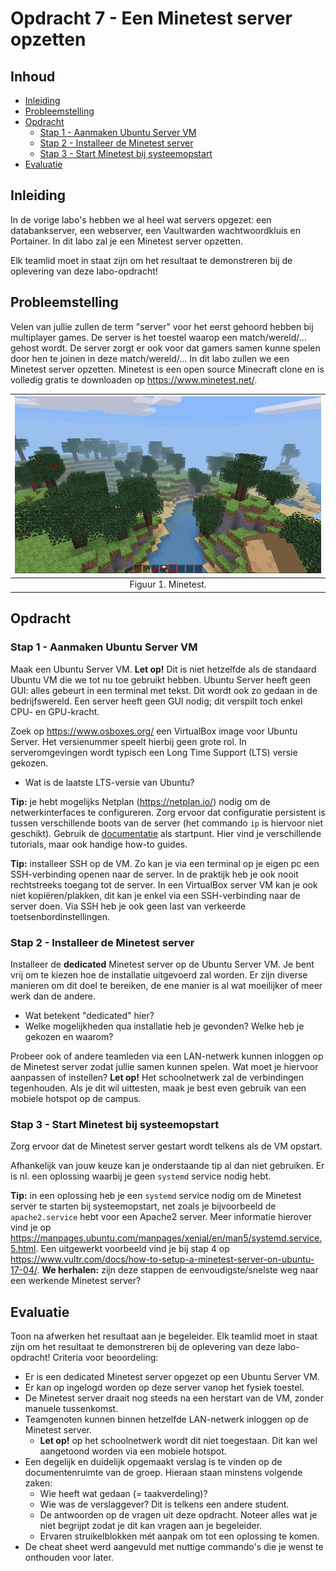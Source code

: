 # Opdracht 7 - Een Minetest server opzetten <!-- omit in toc -->

## Inhoud <!-- omit in toc -->
- [Inleiding](#inleiding)
- [Probleemstelling](#probleemstelling)
- [Opdracht](#opdracht)
  - [Stap 1 - Aanmaken Ubuntu Server VM](#stap-1---aanmaken-ubuntu-server-vm)
  - [Stap 2 - Installeer de Minetest server](#stap-2---installeer-de-minetest-server)
  - [Stap 3 - Start Minetest bij systeemopstart](#stap-3---start-minetest-bij-systeemopstart)
- [Evaluatie](#evaluatie)


## Inleiding

In de vorige labo's hebben we al heel wat servers opgezet: een databankserver, een webserver, een Vaultwarden wachtwoordkluis en Portainer. In dit labo zal je een Minetest server opzetten.

Elk teamlid moet in staat zijn om het resultaat te demonstreren bij de oplevering van deze labo-opdracht!

## Probleemstelling

Velen van jullie zullen de term "server" voor het eerst gehoord hebben bij multiplayer games. De server is het toestel waarop een match/wereld/... gehost wordt. De server zorgt er ook voor dat gamers samen kunne spelen door hen te joinen in deze match/wereld/... In dit labo zullen we een Minetest server opzetten. Minetest is een open source Minecraft clone en is volledig gratis te downloaden op <https://www.minetest.net/>.

| ![Minetest](./img/minetest/minetest.png) |
| :--------------------------------------: |
|           Figuur 1. Minetest.            |

## Opdracht

### Stap 1 - Aanmaken Ubuntu Server VM

Maak een Ubuntu Server VM. **Let op!** Dit is niet hetzelfde als de standaard Ubuntu VM die we tot nu toe gebruikt hebben. Ubuntu Server heeft geen GUI: alles gebeurt in een terminal met tekst. Dit wordt ook zo gedaan in de bedrijfswereld. Een server heeft geen GUI nodig; dit verspilt toch enkel CPU- en GPU-kracht.

Zoek op <https://www.osboxes.org/> een VirtualBox image voor Ubuntu Server. Het versienummer speelt hierbij geen grote rol. In serveromgevingen wordt typisch een Long Time Support (LTS) versie gekozen.

- Wat is de laatste LTS-versie van Ubuntu?

**Tip:** je hebt mogelijks Netplan (<https://netplan.io/>) nodig om de netwerkinterfaces te configureren. Zorg ervoor dat configuratie persistent is tussen verschillende boots van de server (het commando `ip` is hiervoor niet geschikt). Gebruik de [documentatie](https://netplan.readthedocs.io/en/latest/) als startpunt. Hier vind je verschillende tutorials, maar ook handige how-to guides.

**Tip:** installeer SSH op de VM. Zo kan je via een terminal op je eigen pc een SSH-verbinding openen naar de server. In de praktijk heb je ook nooit rechtstreeks toegang tot de server. In een VirtualBox server VM kan je ook niet kopiëren/plakken, dit kan je enkel via een SSH-verbinding naar de server doen. Via SSH heb je ook geen last van verkeerde toetsenbordinstellingen.

### Stap 2 - Installeer de Minetest server

Installeer de **dedicated** Minetest server op de Ubuntu Server VM. Je bent vrij om te kiezen hoe de installatie uitgevoerd zal worden. Er zijn diverse manieren om dit doel te bereiken, de ene manier is al wat moeilijker of meer werk dan de andere.

- Wat betekent "dedicated" hier?
- Welke mogelijkheden qua installatie heb je gevonden? Welke heb je gekozen en waarom?

Probeer ook of andere teamleden via een LAN-netwerk kunnen inloggen op de Minetest server zodat jullie samen kunnen spelen. Wat moet je hiervoor aanpassen of instellen? **Let op!** Het schoolnetwerk zal de verbindingen tegenhouden. Als je dit wil uittesten, maak je best even gebruik van een mobiele hotspot op de campus.

### Stap 3 - Start Minetest bij systeemopstart

Zorg ervoor dat de Minetest server gestart wordt telkens als de VM opstart.

Afhankelijk van jouw keuze kan je onderstaande tip al dan niet gebruiken. Er is nl. een oplossing waarbij je geen `systemd` service nodig hebt.

**Tip:** in een oplossing heb je een `systemd` service nodig om de Minetest server te starten bij systeemopstart, net zoals je bijvoorbeeld de `apache2.service` hebt voor een Apache2 server. Meer informatie hierover vind je op <https://manpages.ubuntu.com/manpages/xenial/en/man5/systemd.service.5.html>. Een uitgewerkt voorbeeld vind je bij stap 4 op <https://www.vultr.com/docs/how-to-setup-a-minetest-server-on-ubuntu-17-04/>. **We herhalen:** zijn deze stappen de eenvoudigste/snelste weg naar een werkende Minetest server?

## Evaluatie

Toon na afwerken het resultaat aan je begeleider. Elk teamlid moet in staat zijn om het resultaat te demonstreren bij de oplevering van deze labo-opdracht! Criteria voor beoordeling:

- Er is een dedicated Minetest server opgezet op een Ubuntu Server VM.
- Er kan op ingelogd worden op deze server vanop het fysiek toestel.
- De Minetest server draait nog steeds na een herstart van de VM, zonder manuele tussenkomst.
- Teamgenoten kunnen binnen hetzelfde LAN-netwerk inloggen op de Minetest server.
  - **Let op!** op het schoolnetwerk wordt dit niet toegestaan. Dit kan wel aangetoond worden via een mobiele hotspot.
- Een degelijk en duidelijk opgemaakt verslag is te vinden op de documentenruimte van de groep. Hieraan staan minstens volgende zaken:
  - Wie heeft wat gedaan (= taakverdeling)?
  - Wie was de verslaggever? Dit is telkens een andere student.
  - De antwoorden op de vragen uit deze opdracht. Noteer alles wat je niet begrijpt zodat je dit kan vragen aan je begeleider.
  - Ervaren struikelblokken mét aanpak om tot een oplossing te komen.
- De cheat sheet werd aangevuld met nuttige commando's die je wenst te onthouden voor later.
